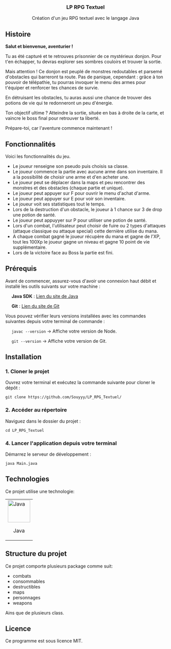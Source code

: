 <h3 align="center">LP RPG Textuel</h3>
<p align="center">Création d'un jeu RPG textuel avec le langage Java</p>

## Histoire

**Salut et bienvenue, aventurier !**

Tu as été capturé et te retrouves prisonnier de ce mystérieux donjon. Pour t'en échapper, tu devras explorer ses sombres couloirs et trouver la sortie.

Mais attention ! Ce donjon est peuplé de monstres redoutables et parsemé d'obstacles qui barreront ta route. Pas de panique, cependant : grâce à ton pouvoir de télépathie, tu pourras invoquer le menu des armes pour t'équiper et renforcer tes chances de survie.

En détruisant les obstacles, tu auras aussi une chance de trouver des potions de vie qui te redonneront un peu d'énergie.

Ton objectif ultime ? Atteindre la sortie, située en bas à droite de la carte, et vaincre le boss final pour retrouver ta liberté.

Prépare-toi, car l'aventure commence maintenant !

## Fonctionnalités
Voici les fonctionnalités du jeu.
- Le joueur renseigne son pseudo puis choisis sa classe.
- Le joueur commence la partie avec aucune arme dans son inventaire. Il a la possibilité de choisir une arme et d'en acheter une.
- Le joueur peut se déplacer dans la maps et peu rencontrer des monstres et des obstacles (chaque partie et unique).
- Le joueur peut appuyer sur F pour ouvrir le menu d'achat d'arme.
- Le joueur peut appuyer sur E pour voir son inventaire.
- Le joueur voit ses statistiques tout le temps.
- Lors de la destruction d'un obstacle, le joueur à 1 chance sur 3 de drop une potion de santé.
- Le joueur peut appuyyer sur P pour utiliser une potion de santé.
- Lors d'un combat, l'utilisateur peut choisir de fuire ou 2 types d'attaques (attaque classique ou attaque special) cette dernière utilise du mana.
- A chaque combat gagné le joueur récupère du mana et gagne de l'XP, tout les 100Xp le joueur gagne un niveau et gagne 10 point de vie supplémentaire.
- Lors de la victoire face au Boss la partie est fini.

## Prérequis
Avant de commencer, assurez-vous d'avoir une connexion haut débit et installé les outils suivants sur votre machine :

&nbsp;&nbsp;&nbsp;&nbsp;&nbsp;**Java SDK** : [Lien du site de Java](https://www.oracle.com/java/technologies/downloads/)

&nbsp;&nbsp;&nbsp;&nbsp;&nbsp;**Git** : [Lien du site de Git](https://git-scm.com/downloads)

Vous pouvez vérifier leurs versions installées avec les commandes suivantes depuis votre terminal de commande :

&nbsp;&nbsp;&nbsp;&nbsp;&nbsp;`javac --version` -> Affiche votre version de Node.

&nbsp;&nbsp;&nbsp;&nbsp;&nbsp;`git --version` -> Affiche votre version de Git.


## Installation

### 1. Cloner le projet
   
Ouvrez votre terminal et exécutez la commande suivante pour cloner le dépôt :

```git clone https://github.com/Souyyy/LP_RPG_Textuel/```

### 2. Accéder au répertoire
Naviguez dans le dossier du projet :

```cd LP_RPG_Textuel```

### 4. Lancer l'application depuis votre terminal

Démarrez le serveur de développement :

```java Main.java```


## Technologies
Ce projet utilise une technologie:

<table align="center">
  <tbody>
    <tr>
      <td  border="0">
        <img width="70" src="https://upload.wikimedia.org/wikipedia/en/thumb/3/30/Java_programming_language_logo.svg/121px-Java_programming_language_logo.svg.png" alt="Java">
        <p align="center">Java</p>
      </td>
    </tr>
  </tbody>
</table>

## Structure du projet

Ce projet comporte plusieurs package comme suit: 
- combats
- consommables
- destructibles
- maps
- personnages
- weapons

Ains que de plusieurs class.

## Licence
Ce programme est sous licence MIT.
